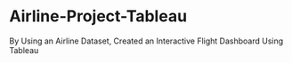 # Airline-Project-Tableau

By Using an Airline Dataset, Created an Interactive Flight Dashboard Using Tableau
